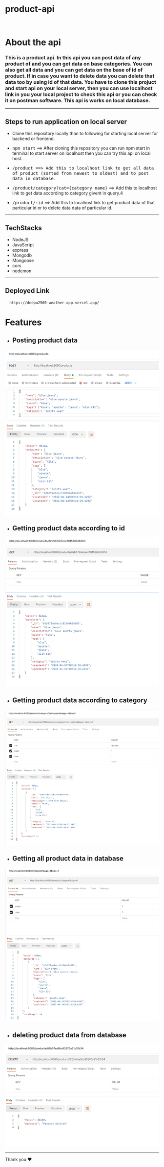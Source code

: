 # product-api
<br />

# About the api


### This is a product api. In this api you can post data of any product of and you can get data on base categories. You can also get all data and you can get data on the base of id of product. If in case you want to delete data you can delete that data too by using id of that data. You have to clone this projuct and start api on your local server, then you can use localhost link in you your local project to check this api or you can check it on postman software. This api is works on local database.
<hr/>

## Steps to run application on local server

* Clone this repository locally than to following for starting local server for backend or frontend.
  
 * <kbd>npm start</kbd> ==> After cloning this repository you can run npm start in terminal to start server on localhost then you can try this api on local host.
 
 * <kbd>/product</kdb> ==> Add this to localhost link to get all data of product (sorted from newest to oldest) and to post data in database.
 
 * <kbd>/product/category?cat={category name}</kbd> ==> Add this to localhost link to get data according to category givent in query.4
 
 * <kbd>/product/:id</kbd> ==> Add this to localhost link to get product data of that particular id or to delete data data of particular id.
<hr/>

## TechStacks
* NodeJS
* JavaScript
* express
* Mongodb
* Mongoose
* cors
* nodemon
<hr/>

## Deployed Link

```bash
  https://deepu2560-weather-app.vercel.app/
```


# Features

* ##  Posting product data
<img src="./images/post.png"/>

* ##  Getting product data according to id
<img src="./images/getById.png"/>

* ##  Getting product data according to category
<img src="./images/categories.png"/>

* ##  Getting all product data in database
<img src="./images/gettingAllData.png"/>

* ##  deleting product data from database
<img src="./images/delete.png"/>

<hr />
Thank you ❤️
